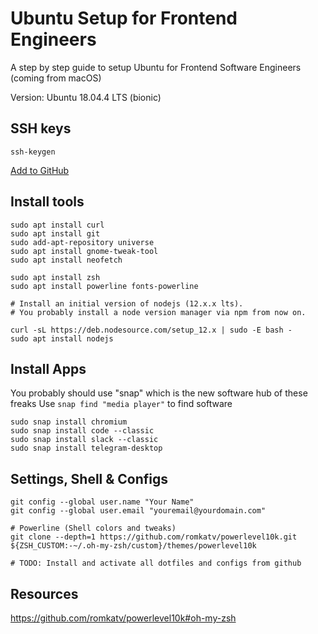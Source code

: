 # Ubuntu Setup for Frontend Engineers
A step by step guide to setup Ubuntu for Frontend Software Engineers (coming from macOS)

Version: Ubuntu 18.04.4 LTS (bionic)

## SSH keys
```
ssh-keygen
```
[Add to GitHub](https://github.com/settings/keys)

## Install tools
```
sudo apt install curl
sudo apt install git
sudo add-apt-repository universe
sudo apt install gnome-tweak-tool
sudo apt install neofetch

sudo apt install zsh
sudo apt install powerline fonts-powerline

# Install an initial version of nodejs (12.x.x lts). 
# You probably install a node version manager via npm from now on.

curl -sL https://deb.nodesource.com/setup_12.x | sudo -E bash -
sudo apt install nodejs
```

## Install Apps 
You probably should use "snap" which is the new software hub of these freaks
Use `snap find "media player"` to find software

```
sudo snap install chromium
sudo snap install code --classic
sudo snap install slack --classic
sudo snap install telegram-desktop
```

## Settings, Shell & Configs
```
git config --global user.name "Your Name"
git config --global user.email "youremail@yourdomain.com"

# Powerline (Shell colors and tweaks)
git clone --depth=1 https://github.com/romkatv/powerlevel10k.git ${ZSH_CUSTOM:-~/.oh-my-zsh/custom}/themes/powerlevel10k

# TODO: Install and activate all dotfiles and configs from github
```

## Resources
https://github.com/romkatv/powerlevel10k#oh-my-zsh
